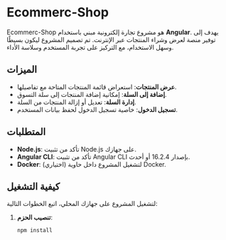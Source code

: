 # Ecommerc-Shop

Ecommerc-Shop هو مشروع تجارة إلكترونية مبني باستخدام **Angular**. يهدف إلى توفير منصة لعرض وشراء المنتجات عبر الإنترنت. تم تصميم المشروع ليكون بسيطًا وسهل الاستخدام، مع التركيز على تجربة المستخدم وسلاسة الأداء.

## الميزات

- **عرض المنتجات**: استعراض قائمة المنتجات المتاحة مع تفاصيلها.
- **إضافة إلى السلة**: إمكانية إضافة المنتجات إلى سلة التسوق.
- **إدارة السلة**: تعديل أو إزالة المنتجات من السلة.
- **تسجيل الدخول**: خاصية تسجيل الدخول لحفظ بيانات المستخدم.

## المتطلبات

- **Node.js**: تأكد من تثبيت Node.js على جهازك.
- **Angular CLI**: تأكد من تثبيت Angular CLI بإصدار 16.2.4 أو أحدث.
- **Docker**: (اختياري) لتشغيل المشروع داخل حاوية Docker.

## كيفية التشغيل

لتشغيل المشروع على جهازك المحلي، اتبع الخطوات التالية:

1. **تنصيب الحزم**:
   ```bash
   npm install
